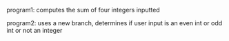 program1: computes the sum of four integers inputted

program2: uses a new branch, determines if user input is an even int or odd int or not an integer